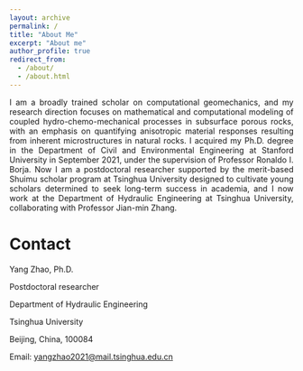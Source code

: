 ```yaml
---
layout: archive
permalink: /
title: "About Me"
excerpt: "About me"
author_profile: true
redirect_from: 
  - /about/
  - /about.html
---
```


<p align="justify"> 
I am a broadly trained scholar on computational geomechanics, and my research direction focuses on mathematical and computational modeling of coupled hydro-chemo-mechanical processes in subsurface porous rocks, with an emphasis on quantifying anisotropic material responses resulting from inherent microstructures in natural rocks. I acquired my Ph.D. degree in the Department of Civil and Environmental Engineering at Stanford University in September 2021, under the supervision of Professor Ronaldo I. Borja. Now I am a postdoctoral researcher supported by the merit-based Shuimu scholar program at Tsinghua University designed to cultivate young scholars determined to seek long-term success in academia, and I now work at the Department of Hydraulic Engineering at Tsinghua University, collaborating with Professor Jian-min Zhang.
</p>

# Contact
Yang Zhao, Ph.D.

<p align="justify"> 
Postdoctoral researcher
</p>
<p align="justify"> 
Department of Hydraulic Engineering
</p>
<p align="justify"> 
Tsinghua University
</p>
<p align="justify"> 
Beijing, China, 100084
</p>

Email: yangzhao2021@mail.tsinghua.edu.cn



